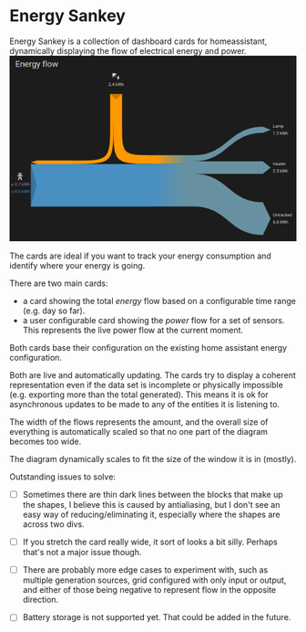 # Energy Sankey

Energy Sankey is a collection of dashboard cards for homeassistant, dynamically displaying the flow of electrical energy and power.
![alt text](image.png)

The cards are ideal if you want to track your energy consumption and identify where your energy is going.

There are two main cards:
 - a card showing the total _energy_ flow based on a configurable time range (e.g. day so far).
 - a user configurable card showing the _power_ flow for a set of sensors. This represents the live power flow at the current moment.

Both cards base their configuration on the existing home assistant energy configuration.

Both are live and automatically updating. The cards try to display a coherent representation even if the data set is incomplete or physically impossible (e.g. exporting more than the total generated). This means it is ok for asynchronous updates to be made to any of the entities it is listening to. 

The width of the flows represents the amount, and the overall size of everything is automatically scaled so that no one part of the diagram becomes too wide.

The diagram dynamically scales to fit the size of the window it is in (mostly).


Outstanding issues to solve:
- [ ] Sometimes there are thin dark lines between the blocks that make up the shapes, I believe this is caused by antialiasing, but I don't see an easy way of reducing/eliminating it, especially where the shapes are across two divs.
- [ ] If you stretch the card really wide, it sort of looks a bit silly. Perhaps that's not a major issue though.
- [ ] There are probably more edge cases to experiment with, such as multiple generation sources, grid configured with only input or output, and either of those being negative to represent flow in the opposite direction.


- [ ] Battery storage is not supported yet. That could be added in the future.
